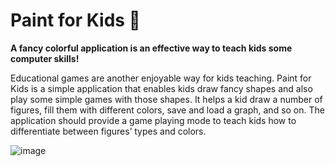 # Paint for Kids :art:

**A fancy colorful application is an effective way to teach kids some computer skills!**

Educational games are another enjoyable way for kids teaching. Paint for Kids is a simple application that enables kids draw fancy shapes and also play some 
simple games with those shapes. It helps a kid draw a number of figures, fill them with different colors, save and load a graph, and so on. The application should provide a game playing mode to teach kids how to differentiate between figures’ types and colors.
 
![image](https://github.com/Alyaa242/paint_for_kids/assets/69475479/729c34e7-3a27-4e8e-bb90-7e6a4973297c)
